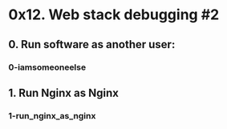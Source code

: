 # 0x12. Web stack debugging #2
## 0. Run software as another user:
### 0-iamsomeoneelse
## 1. Run Nginx as Nginx
### 1-run_nginx_as_nginx
